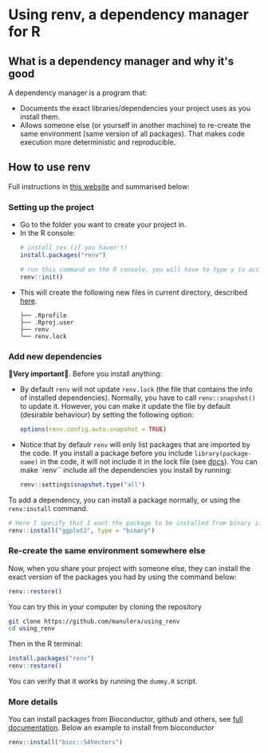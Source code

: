 # Using renv, a dependency manager for R

## What is a dependency manager and why it's good

A dependency manager is a program that:
* Documents the exact libraries/dependencies your project uses as you install them.
* Allows someone else (or yourself in another machine) to re-create the same environment (same version of all packages). That makes code execution more deterministic and reproducible.

## How to use renv

Full instructions in [this website](https://rstudio.github.io/renv/index.html) and summarised below:

### Setting up the project

* Go to the folder you want to create your project in.
* In the R console:
    ```R
    # install rev (if you haven't)
    install.packages("renv")

    # run this command on the R console, you will have to type y to accept
    renv::init()

    ```
* This will create the following new files in current directory, described [here](https://rstudio.github.io/renv/articles/renv.html#getting-started).
    ```
    ├── .Rprofile
    ├── .Rproj.user
    ├── renv
    └── renv.lock
    ```

### Add new dependencies

🚨**Very important**🚨. Before you install anything:
* By default `renv` will not update `renv.lock` (the file that contains the info of installed dependencies). Normally, you have to call `renv::snapshot()` to update it. However, you can make it update the file by default (desirable behaviour) by setting the following option:
    ```R
    options(renv.config.auto.snapshot = TRUE)
    ```
* Notice that by defaulr `renv` will only list packages that are imported by the code. If you install a package before you include `library(package-name)` in the code, it will not include it in the lock file (see [docs](https://rstudio.github.io/renv/articles/faq.html#why-isnt-my-package-being-snapshotted-into-the-lockfile)). You can make `renv`` include all the dependencies you install by running:
    ```R
    renv::settings$snapshot.type("all")
    ```

To add a dependency, you can install a package normally, or using the `renv:install` command.

```R
# Here I specify that I want the package to be installed from binary if possible.
renv::install("ggplot2", type = "binary")
```

### Re-create the same environment somewhere else

Now, when you share your project with someone else, they can install the exact version of the packages you had by using the command below:

```R
renv::restore()
```

You can try this in your computer by cloning the repository

```bash
git clone https://github.com/manulera/using_renv
cd using_renv
```

Then in the R terminal:

```R
install.packages("renv")
renv::restore()
```

You can verify that it works by running the `dummy.R` script.

### More details

You can install packages from Bioconductor, github and others, see [full documentation](https://rstudio.github.io/renv/reference/install.html#bioconductor). Below an example to install from bioconductor

```R
renv::install("bioc::S4Vectors")
```


